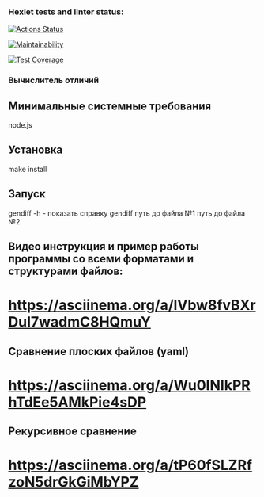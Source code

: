 ### Hexlet tests and linter status:
[![Actions Status](https://github.com/Evgeny111111/frontend-project-46/actions/workflows/hexlet-check.yml/badge.svg)](https://github.com/Evgeny111111/frontend-project-46/actions)

[![Maintainability](https://api.codeclimate.com/v1/badges/3b7b3391f0ccb8882317/maintainability)](https://codeclimate.com/github/Evgeny111111/frontend-project-46/maintainability)

[![Test Coverage](https://api.codeclimate.com/v1/badges/3b7b3391f0ccb8882317/test_coverage)](https://codeclimate.com/github/Evgeny111111/frontend-project-46/test_coverage)
### Вычислитель отличий

## Минимальные системные требования
node.js

## Установка
make install

## Запуск
gendiff -h - показать справку
gendiff путь до файла №1 путь до файла №2

## Видео инструкция и пример работы программы со всеми форматами и структурами файлов:
# https://asciinema.org/a/lVbw8fvBXrDuI7wadmC8HQmuY

## Сравнение плоских файлов (yaml)
# https://asciinema.org/a/Wu0INIkPRhTdEe5AMkPie4sDP

## Рекурсивное сравнение
# https://asciinema.org/a/tP60fSLZRfzoN5drGkGiMbYPZ